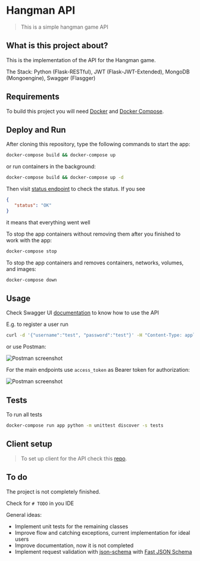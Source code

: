 # Hangman API

 > This is a simple hangman game API

## What is this project about?

This is the implementation of the API for the Hangman game.

The Stack: Python (Flask-RESTful), JWT (Flask-JWT-Extended), MongoDB (Mongoengine), Swagger (Flasgger)

## Requirements

To build this project you will need [Docker][Docker Install] and [Docker Compose][Docker Compose Install].

## Deploy and Run

After cloning this repository, type the following commands to start the app:

```sh
docker-compose build && docker-compose up
```
or run containers in the background:

```sh
docker-compose build && docker-compose up -d
```

Then visit [status endpoint][AppStatus] to check the status.
If you see 
 
 ```json
{
    "status": "OK"
}
```
 
it means that everything went well

To stop the app containers without removing them after you finished to work with the app:

```sh
docker-compose stop
```

To stop the app containers and removes containers, networks, volumes, and images:

```sh
docker-compose down
```

## Usage

Check Swagger UI [documentation][Swagger] to know how to use the API

E.g. to register a user run 

```sh
curl -d '{"username":"test", "password":"test"}' -H "Content-Type: application/json" -X POST http://localhost:5000/api/registration
```

or use Postman:

![Postman screenshot](https://i.gyazo.com/0d2b08ad60d9d7e992fc481f1133a2ec.png)

For the main endpoints use `access_token` as Bearer token for authorization:

![Postman screenshot](https://i.gyazo.com/98ab3dbe0cb2606934297a1aa60e363a.png)

## Tests
To run all tests
```bash
docker-compose run app python -m unittest discover -s tests
```

## Client setup

> To set up client for the API check this [repo][Client].

## To do

The project is not completely finished.

Check for `# TODO` in you IDE

General ideas:

* Implement unit tests for the remaining classes
* Improve flow and catching exceptions, current implementation for ideal users
* Improve documentation, now it is not completed
* Implement request validation with [json-schema][JSONSchema] with [Fast JSON Schema][FastJSONSchema]

[Docker Install]:  https://docs.docker.com/install/
[Docker Compose Install]: https://docs.docker.com/compose/install/
[AppStatus]: http://localhost:5000/api/status
[Swagger]: http://localhost:5000/apidocs/
[JSONSchema]: https://json-schema.org/
[FastJSONSchema]: https://horejsek.github.io/python-fastjsonschema/
[Client]: https://github.com/DenisMaley/triplanner-vue-client